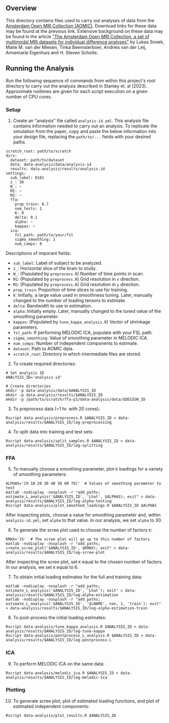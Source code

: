 ## Overview

This directory contains files used to carry out analyses of data from the [Amsterdam Open MRI Collection (AOMIC)](https://nilab-uva.github.io/AOMIC.github.io/). Download links for these data may be found at the previous link. Extensive background on these data may be found in the article ["The Amsterdam Open MRI Collection, a set of multimodal MRI datasets for individual difference analyses"](https://www.nature.com/articles/s41597-021-00870-6) by Lukas Snoek, Maite M. van der Miesen, Tinka Beemsterboer, Andries van der Leij, Annemarie Eigenhuis and H. Steven Scholte. 


## Running the Analysis

Run the following sequence of commands from within this project's root directory to carry out the analysis described in Stanley et. al (2023). Approximate runtimes are given for each script execution on a given number of CPU cores.

### Setup

1. Create an "analysis" file called `analysis-id.yml`. This analysis file contains information needed to carry out an analysis. To replicate the simulation from the paper, copy and paste the below information into your design file, replacing the `path/to/...` fields with your desired paths.

```
scratch_root: path/to/scratch
dirs:
  dataset: path/to/dataset
  data: data-analysis/data/analysis-id
  results: data-analysis/results/analysis-id
settings:
  sub_label: 0181
  z_: 30
  N_: ~
  M1: ~
  M2: ~
  ffa:
    prop_train: 0.7
    num_tests: 1
    K: 8
    delta: 0.1
    alpha: ~
    kappas: ~
  ica:
    fsl_path: path/to/your/fsl
    sigma_smoothing: 1
    num_comps: 8
```

Descriptions of imporant fields: 

- `sub_label`: Label of subject to be analyzed.
- `z_`: Horizontal slice of the brain to study.
- `N_`: (Populated by `preprocess.R`) Number of time points in scan.
- `M1`: (Populated by `preprocess.R`) Grid resolution in `x` direction.
- `M2`: (Populated by `preprocess.R`) Grid resolution in `y` direction.
- `prop_train`: Proportion of time slices to use for training.
- `K`: Initially, a large value used in smoothness tuning. Later, manually changed to the number of loading tensors to estimate.
- `delta`: Bandwidth to use in estimation.
- `alpha`: Initially empty. Later, manually changed to the tuned value of the smoothing parameter.
- `kappas`: (Populated by `tune_kappa_analysis.R`) Vector of shrinkage parameters. 
- `fsl_path`: If performing MELODIC ICA, populate with your FSL path.
- `sigma_smoothing`: Value of smoothing parameter in MELODIC ICA.
- `num_comps`: Number of independent components to estimate.
- `dataset`: Path to AOMIC data.
- `scratch_root`: Directory in which intermediate files are stored. 

2. To create required directories:

```
# Set analysis ID
ANALYSIS_ID='analysis-id'

# Create directories
mkdir -p data-analysis/data/$ANALYSIS_ID
mkdir -p data-analysis/results/$ANALYSIS_ID
mkdir -p /path/to/scratch/ffa-p1/data-analysis/data/$DESIGN_ID
```

3. To preprocess data (~1 hr. with 20 cores):

```
Rscript data-analysis/preprocess.R $ANALYSIS_ID > data-analysis/results/$ANALYSIS_ID/log-preprocessing
```

4. To split data into training and test sets:

```
Rscript data-analysis/split_samples.R $ANALYSIS_ID > data-analysis/results/$ANALYSIS_ID/log-splitting
```

### FFA

5. To manually choose a smoothing parameter, plot `K` loadings for a variety of smoothing parameters:

```
ALPHAS='[0 10 20 30 40 50 60 70]'  # Values of smoothing parameter to test
matlab -nodisplay -nosplash -r "add_paths; estimate_L_analysis('$ANALYSIS_ID', 'Lhat', $ALPHAS); exit" > data-analysis/results/$ANALYSIS_ID/log-alpha-testing
Rscript data-analysis/plot_smoothed_loadings.R $ANALYSIS_ID $ALPHAS
```

After inspecting plots, choose a value for smoothing parameter and, within `analysis-id.yml`, set `alpha` to that value. In our analysis, we set `alpha` to 30.

6. To generate the scree plot used to choose the number of factors `K`:

```
KMAX='15'  # The scree plot will go up to this number of factors
matlab -nodisplay -nosplash -r "add_paths; create_scree_plot('$ANALYSIS_ID', $KMAX); exit" > data-analysis/results/$ANALYSIS_ID/log-scree-plot
```

After inspecting the scree plot, set `K` equal to the chosen number of factors. In our analysis, we set `K` equal to 6. 

7. To obtain initial loading estimates for the full and training data:

```
matlab -nodisplay -nosplash -r "add_paths; estimate_L_analysis('$ANALYSIS_ID', 'Lhat'); exit" > data-analysis/results/$ANALYSIS_ID/log-alpha-estimation
matlab -nodisplay -nosplash -r "add_paths; estimate_L_analysis('$ANALYSIS_ID', '$LNAME', nan, 1, 'train'); exit" > data-analysis/results/$ANALYSIS_ID/log-alpha-estimation-train
```

8. To post-process the initial loading estimates:

```
Rscript data-analysis/tune_kappa_analysis.R $ANALYSIS_ID > data-analysis/results/$ANALYSIS_ID/log-tune-kappa
Rscript data-analysis/postprocess_L_analysis.R $ANALYSIS_ID > data-analysis/results/$ANALYSIS_ID/log-postprocess-L
```

### ICA

9. To perform MELODIC ICA on the same data:

```
Rscript data-analysis/melodic_ica.R $ANALYSIS_ID > data-analysis/results/$ANALYSIS_ID/log-melodic-ica
```

### Plotting

10. To generate scree plot, plot of estimated loading functions, and plot of estimated independent components:

```
Rscript data-analysis/plot_results.R $ANALYSIS_ID
```




